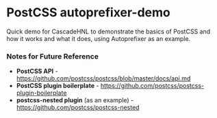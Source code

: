 # PostCSS autoprefixer-demo

Quick demo for CascadeHNL to demonstrate the basics of PostCSS and how it works and what it does, using Autoprefixer as an example.

### Notes for Future Reference
* **PostCSS API** - https://github.com/postcss/postcss/blob/master/docs/api.md
* **PostCSS plugin boilerplate** - https://github.com/postcss/postcss-plugin-boilerplate
* **postcss-nested plugin** (as an example) - https://github.com/postcss/postcss-nested

